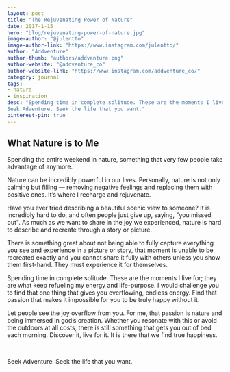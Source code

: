 ```yaml
---
layout: post
title: "The Rejuvenating Power of Nature"
date: 2017-1-15
hero: "blog/rejuvenating-power-of-nature.jpg"
image-author: "@julentto"
image-author-link: "https://www.instagram.com/julentto/"
author: "Addventure"
author-thumb: "authors/addventure.png"
author-website: "@addventure_co"
author-website-link: "https://www.instagram.com/addventure_co/"
category: journal
tags: 
- nature
- inspiration
desc: "Spending time in complete solitude. These are the moments I live for; they are what keep refueling my energy and life-purpose. 
Seek Adventure. Seek the life that you want." 
pinterest-pin: true
---
```


## What Nature is to Me
Spending the entire weekend in nature, something that very few people take advantage of anymore. 

Nature can be incredibly powerful in our lives. Personally, nature is not only calming but filling — removing negative feelings and replacing them with positive ones. It’s where I recharge and rejuvenate. 

Have you ever tried describing a beautiful scenic view to someone? It is incredibly hard to do, and often people just give up, saying, "you missed out". As much as we want to share in the joy we experienced, nature is hard to describe and recreate through a story or picture. 

There is something great about not being able to fully capture everything you see and experience in a picture or story, that moment is unable to be recreated exactly and you cannot share it fully with others unless you show them first-hand. They must experience it for themselves. 

Spending time in complete solitude. These are the moments I live for; they are what keep refueling my energy and life-purpose. 
I would challenge you to find that one thing that gives you overflowing, endless energy. Find that passion that makes it impossible for you to be truly happy without it. 

Let people see the joy overflow from you. For me, that passion is nature and being immersed in god’s creation. 
Whether you resonate with this or avoid the outdoors at all costs, there is still something that gets you out of bed each morning. Discover it, live for it. It is there that we find true happiness. 

&nbsp;

Seek Adventure. Seek the life that you want. 

&nbsp;
